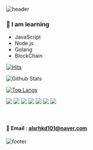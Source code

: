![header](https://capsule-render.vercel.app/api?type=waving&color=gradient&height=300&section=header&text=hyunho%20codding&fontSize=90)

### 🥕 I am learning

- JavaScript
- Node.js
- Golang
- BlockChain

[![Hits](https://hits.seeyoufarm.com/api/count/incr/badge.svg?url=https%3A%2F%2Fgithub.com%2Falsrhkd101&count_bg=%238B08C0&title_bg=%23C20000&icon=node-dot-js.svg&icon_color=%23403535&title=hits&edge_flat=true)](https://hits.seeyoufarm.com)

![Github Stats](https://github-readme-stats.vercel.app/api?username=alsrhkd101&show_icons=true&theme=radical)

[![Top Langs](https://github-readme-stats.vercel.app/api/top-langs/?username=alsrhkd101&layout=compact)](https://github.com/alsrhkd101/github-readme-stats)

<img src="https://img.shields.io/badge/HTML5-f16524?style=flat-square&logo=HTML5&logoColor=white"/>
<img src="https://img.shields.io/badge/CSS3-28a4d8?style=flat-square&logo=CSS3&logoColor=white"/>
<img src="https://img.shields.io/badge/JavaScript-f7e018?style=flat-square&logo=JavaScript&logoColor=white"/>
<img src="https://img.shields.io/badge/React-7ddfff?style=flat-square&logo=React&logoColor=black"/>
<img src="https://img.shields.io/badge/Redux-7649bb?style=flat-square&logo=Redux&logoColor=white"/>
<img src="https://img.shields.io/badge/GitHub-black?style=flat-square&logo=GitHub&logoColor=white"/>
<img src="https://img.shields.io/badge/Go-7649bb?style=flat-square&logo=Go&logoColor=white"/></a>&nbsp 
<br><br><br>

#### 📧 Email : alsrhkd101@naver.com

![footer](https://capsule-render.vercel.app/api?type=wave&color=auto&height=200&section=footer&text=%20&fontSize=90)
